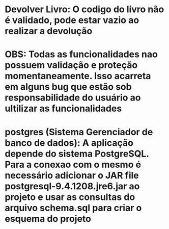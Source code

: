 # Devolver Livro: O codigo do livro não é validado, pode estar vazio ao realizar a devolução 
# OBS: Todas as funcionalidades nao possuem validação e proteção momentaneamente. Isso acarreta em alguns bug que estão sob responsabilidade do usuário ao ultilizar as funcionalidades 
# postgres (Sistema Gerenciador de banco de dados): A aplicação depende do sistema PostgreSQL. Para a conexao com o mesmo é necessário adicionar o JAR file postgresql-9.4.1208.jre6.jar ao projeto e usar as consultas do arquivo schema.sql para criar o esquema do projeto
